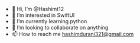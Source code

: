 - 👋 Hi, I’m @Hashimt12
- 👀 I’m interested in SwiftUI 
- 🌱 I’m currently learning python
- 💞️ I’m looking to collaborate on anything
- 📫 How to reach me hashimdurani321@gmail.com

<!---
Hashimt12/Hashimt12 is a ✨ special ✨ repository because its `README.md` (this file) appears on your GitHub profile.
You can click the Preview link to take a look at your changes.
--->
